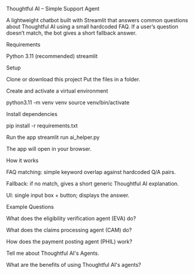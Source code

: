 Thoughtful AI – Simple Support Agent

A lightweight chatbot built with Streamlit that answers common questions about Thoughtful AI using a small hardcoded FAQ.
If a user’s question doesn’t match, the bot gives a short fallback answer.

Requirements

Python 3.11 (recommended)
streamlit

Setup

Clone or download this project
Put the files in a folder.

Create and activate a virtual environment

python3.11 -m venv venv
source venv/bin/activate

Install dependencies

pip install -r requirements.txt

Run the app
streamlit run ai_helper.py

The app will open in your browser.

How it works

FAQ matching: simple keyword overlap against hardcoded Q/A pairs.

Fallback: if no match, gives a short generic Thoughtful AI explanation.

UI: single input box + button; displays the answer.

Example Questions

What does the eligibility verification agent (EVA) do?

What does the claims processing agent (CAM) do?

How does the payment posting agent (PHIL) work?

Tell me about Thoughtful AI's Agents.

What are the benefits of using Thoughtful AI's agents?
